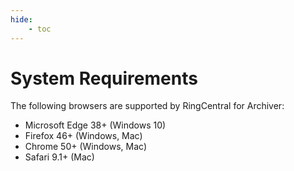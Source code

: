 ```yaml
---
hide:
    - toc
---
```


# System Requirements

The following browsers are supported by RingCentral for Archiver:

-   Microsoft Edge 38+ (Windows 10)
-   Firefox 46+ (Windows, Mac)
-   Chrome 50+ (Windows, Mac)
-   Safari 9.1+ (Mac)

